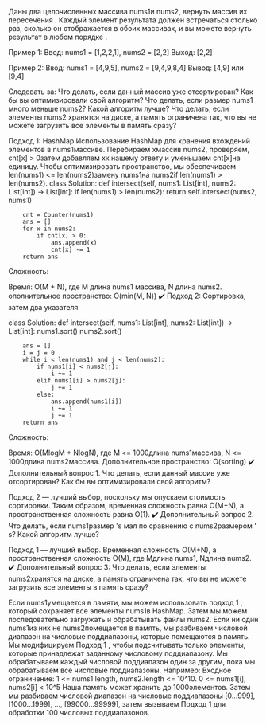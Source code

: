 Даны два целочисленных массива nums1и nums2, вернуть массив их пересечения . Каждый элемент результата должен встречаться столько раз, сколько он отображается в обоих массивах, и вы можете вернуть результат в любом порядке .

Пример 1:
Ввод: nums1 = [1,2,2,1], nums2 = [2,2]
Выход: [2,2]

Пример 2:
Ввод: nums1 = [4,9,5], nums2 = [9,4,9,8,4]
Вывод: [4,9] или [9,4] 

Следовать за:
Что делать, если данный массив уже отсортирован? Как бы вы оптимизировали свой алгоритм?
Что делать, если размер nums1 много меньше nums2? Какой алгоритм лучше?
Что делать, если элементы nums2 хранятся на диске, а память ограничена так, что вы не можете загрузить все элементы в память сразу?


Подход 1: HashMap
Использование HashMap для хранения вхождений элементов в nums1массиве.
Перебираем xмассив nums2, проверяем, cnt[x] > 0затем добавляем xк нашему ответу и уменьшаем cnt[x]на единицу.
Чтобы оптимизировать пространство, мы обеспечиваем len(nums1) <= len(nums2)замену nums1на nums2if len(nums1) > len(nums2).
class Solution:
    def intersect(self, nums1: List[int], nums2: List[int]) -> List[int]:
        if len(nums1) > len(nums2): return self.intersect(nums2, nums1)
            
        cnt = Counter(nums1)
        ans = []
        for x in nums2:
            if cnt[x] > 0:
                ans.append(x)
                cnt[x] -= 1
        return ans
Сложность:

Время: O(M + N), где M длина nums1 массива, N длина nums2.
ополнительное пространство: O(min(M, N))
✔️ Подход 2: Сортировка, затем два указателя

class Solution:
    def intersect(self, nums1: List[int], nums2: List[int]) -> List[int]:
        nums1.sort()
        nums2.sort()
        
        ans = []
        i = j = 0
        while i < len(nums1) and j < len(nums2):
            if nums1[i] < nums2[j]:
                i += 1
            elif nums1[i] > nums2[j]:
                j += 1
            else:
                ans.append(nums1[i])
                i += 1
                j += 1
        return ans
Сложность:

Время: O(MlogM + NlogN), где M <= 1000длина nums1массива, N <= 1000длина nums2массива.
Дополнительное пространство: O(sorting)
✔️ Дополнительный вопрос 1. Что делать, если данный массив уже отсортирован? Как бы вы оптимизировали свой алгоритм?

Подход 2 — лучший выбор, поскольку мы опускаем стоимость сортировки.
Таким образом, временная сложность равна O(M+N), а пространственная сложность равна O(1).
✔️ Дополнительный вопрос 2. Что делать, если nums1размер 's мал по сравнению с nums2размером ' s? Какой алгоритм лучше?

Подход 1 — лучший выбор.
Временная сложность O(M+N), а пространственная сложность O(M), где Mдлина nums1, Nдлина nums2.
✔️ Дополнительный вопрос 3: Что делать, если элементы nums2хранятся на диске, а память ограничена так, что вы не можете загрузить все элементы в память сразу?

Если nums1умещается в памяти, мы можем использовать подход 1 , который сохраняет все элементы nums1в HashMap. Затем мы можем последовательно загружать и обрабатывать файлы nums2.
Если ни один nums1из них не nums2помещается в память, мы разбиваем числовой диапазон на числовые поддиапазоны, которые помещаются в память.
Мы модифицируем Подход 1 , чтобы подсчитывать только элементы, которые принадлежат заданному числовому поддиапазону.
Мы обрабатываем каждый числовой поддиапазон один за другим, пока мы обрабатываем все числовые поддиапазоны.
Например:
Входное ограничение:
1 <= nums1.length, nums2.length <= 10^10.
0 <= nums1[i], nums2[i] < 10^5
Наша память может хранить до 1000элементов.
Затем мы разбиваем числовой диапазон на числовые поддиапазоны [0...999], [1000...1999], ..., [99000...99999], затем вызываем Подход 1 для обработки 100 числовых поддиапазонов.